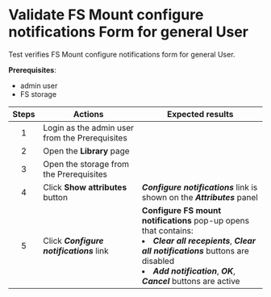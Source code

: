 # Validate FS Mount configure notifications Form for general User

Test verifies FS Mount configure notifications form for general User.

**Prerequisites**:
- admin user
- FS storage

| Steps | Actions | Expected results |
| :---: | --- | --- |
| 1 | Login as the admin user from the Prerequisites | |
| 2 | Open the **Library** page | |
| 3 | Open the storage from the Prerequisites | |
| 4 | Click **Show attributes** button | ***Configure notifications*** link is shown on the ***Attributes*** panel |
| 5 | Click ***Configure notifications*** link | **Configure FS mount notifications** pop-up opens that contains: <li> ***Clear all recepients***, ***Clear all notifications***  buttons are disabled <li> ***Add notification***, ***OK***, ***Cancel*** buttons are active |
